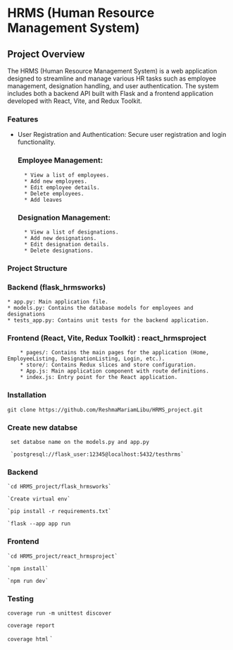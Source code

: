 # HRMS (Human Resource Management System)

## Project Overview

The HRMS (Human Resource Management System) is a web application designed to streamline and manage various HR tasks such as employee management, designation handling, and user authentication. The system includes both a backend API built with Flask and a frontend application developed with React, Vite, and Redux Toolkit.

### Features

* User Registration and Authentication: Secure user registration and login functionality.
    ### Employee Management:
        * View a list of employees.
        * Add new employees.
        * Edit employee details.
        * Delete employees.
        * Add leaves 
    ### Designation Management:
        * View a list of designations.
        * Add new designations.
        * Edit designation details.
        * Delete designations.


### Project Structure
   ### Backend (flask_hrmsworks)
    * app.py: Main application file.
    * models.py: Contains the database models for employees and designations
    * tests_app.py: Contains unit tests for the backend application.

   ### Frontend (React, Vite, Redux Toolkit) : react_hrmsproject
        * pages/: Contains the main pages for the application (Home, EmployeeListing, DesignationListing, Login, etc.).
        * store/: Contains Redux slices and store configuration.
        * App.js: Main application component with route definitions.
        * index.js: Entry point for the React application.
        
### Installation

`git clone https://github.com/ReshmaMariamLibu/HRMS_project.git`

  ### Create new databse 

     set databse name on the models.py and app.py

     `postgresql://flask_user:12345@localhost:5432/testhrms`

  ### Backend

    `cd HRMS_project/flask_hrmsworks`

    `Create virtual env`

    `pip install -r requirements.txt`

    `flask --app app run

  ### Frontend

    `cd HRMS_project/react_hrmsproject`

    `npm install`

    `npm run dev`

  ### Testing

  `coverage run -m unittest discover`

  `coverage report`

  `coverage html`
`





